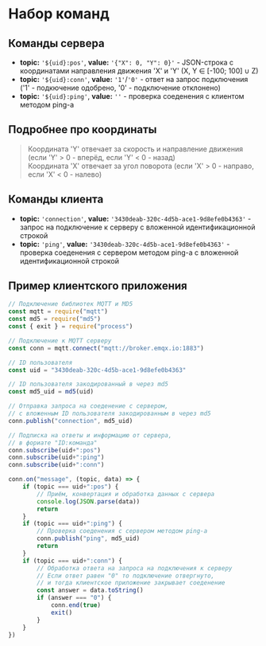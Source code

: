 # Набор команд

## Команды сервера

* **topic:** `'${uid}:pos'`, **value:** `'{"X": 0, "Y": 0}'` - JSON-строка с координатами направления движения 'X' и 'Y' (X, Y ∈ [-100; 100] ∪ Z)
* **topic:** `'${uid}:conn'`, **value:** `'1'`/`'0'` - ответ на запрос подключения ('1' - подкючение одобрено, '0' - подключение отклонено)
* **topic:** `'${uid}:ping'`, **value:** `''` - проверка соеденения с клиентом методом ping-а

## Подробнее про координаты

> Координата 'Y' отвечает за скорость и направление движения (если 'Y' > 0 - вперёд, если 'Y' < 0 - назад) \
> Координата 'X' отвечает за угол поворота (если 'X' > 0 - направо, если 'X' < 0 - налево)

## Команды клиента

* **topic:** `'connection'`, **value:** `'3430deab-320c-4d5b-ace1-9d8efe0b4363'` - запрос на подключение к серверу с вложенной идентификационной строкой
* **topic:** `'ping'`, **value:** `'3430deab-320c-4d5b-ace1-9d8efe0b4363'` - проверка соеденения с сервером методом ping-а с вложенной идентификационной строкой

## Пример клиентского приложения

```js
// Подключение библиотек MQTT и MD5
const mqtt = require("mqtt")
const md5 = require("md5")
const { exit } = require("process")

// Подключение к MQTT серверу
const conn = mqtt.connect("mqtt://broker.emqx.io:1883")

// ID пользователя
const uid = "3430deab-320c-4d5b-ace1-9d8efe0b4363"

// ID пользователя закодированный в через md5
const md5_uid = md5(uid)

// Отправка запроса на соеденение с сервером,
// с вложенным ID пользователя закодированным в через md5
conn.publish("connection", md5_uid)

// Подписка на ответы и информацию от сервера,
// в фориате "ID:команда"
conn.subscribe(uid+":pos")
conn.subscribe(uid+":ping")
conn.subscribe(uid+":conn")

conn.on("message", (topic, data) => {
    if (topic === uid+":pos") {
        // Приём, конвертация и обработка данных с сервера
        console.log(JSON.parse(data))
        return
    }
    if (topic === uid+":ping") {
        // Проверка соеденения с сервером методом ping-а
        conn.publish("ping", md5_uid)
        return
    }
    if (topic === uid+":conn") {
        // Обработка ответа на запроса на подключения к серверу
        // Если ответ равен "0" то подключение отвергнуто,
        // и тогда клиентское приложение закрывает соеденение
        const answer = data.toString()
        if (answer === "0") {
            conn.end(true)
            exit()
        }
    }
})
```
